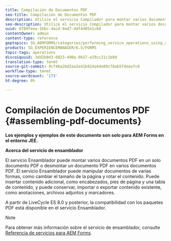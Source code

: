 ```yaml
---
title: Compilación de Documentos PDF
seo-title: Compilación de Documentos PDF
description: Utilice el servicio Compilador para montar varios documentos PDF en un documento PDF o desmontar un documento PDF en varios documentos PDF.
seo-description: Utilice el servicio Compilador para montar varios documentos PDF en un documento PDF o desmontar un documento PDF en varios documentos PDF.
uuid: 0789feea-1bbc-4acd-9ad7-ddf4d05e1c68
contentOwner: admin
content-type: reference
geptopics: SG_AEMFORMS/categories/performing_service_operations_using_apis
products: SG_EXPERIENCEMANAGER/6.5/FORMS
topic-tags: operations
discoiquuid: 3dd2b0d3-6023-490a-9b17-e29cc21c1b9d
translation-type: tm+mt
source-git-commit: 9cf46a26d2aa2e41b924a4de89cf8ab5fdeeefc6
workflow-type: tm+mt
source-wordcount: '173'
ht-degree: 0%

---
```



# Compilación de Documentos PDF {#assembling-pdf-documents}

**Los ejemplos y ejemplos de este documento son solo para AEM Forms en el entorno JEE.**

**Acerca del servicio de ensamblador**

El servicio Ensamblador puede montar varios documentos PDF en un solo documento PDF o desmontar un documento PDF en varios documentos PDF. El servicio Ensamblador puede manipular documentos de varias formas, como cambiar el tamaño de la página y rotar el contenido. Puede insertar contenido adicional, como encabezados, pies de página y una tabla de contenido, y puede conservar, importar o exportar contenido existente, como anotaciones, archivos adjuntos y marcadores.

A partir de LiveCycle ES 8.0 y posterior, la compatibilidad con los paquetes PDF está disponible en el servicio Ensamblador.

>[!NOTE]
>
>Para obtener más información sobre el servicio de ensamblador, consulte [Referencia de servicios para AEM Forms](https://www.adobe.com/go/learn_aemforms_services_63).

